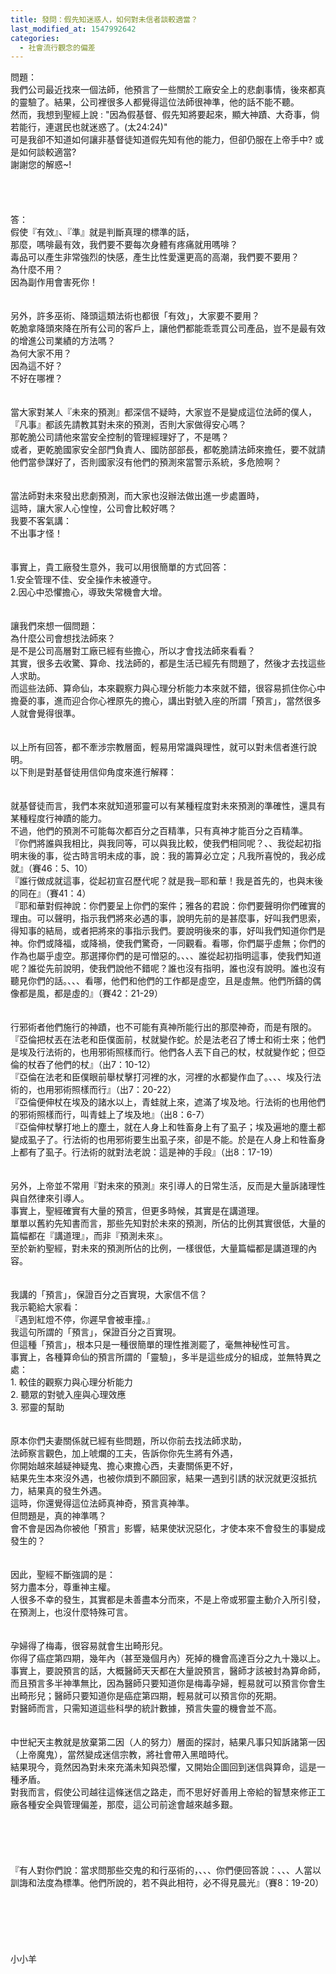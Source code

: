 ```yaml
---
title: 發問：假先知迷惑人，如何對未信者談較適當？
last_modified_at: 1547992642
categories:
  - 社會流行觀念的偏差
---
```


問題：<br>我們公司最近找來一個法師，他預言了一些關於工廠安全上的悲劇事情，後來都真的靈驗了。結果，公司裡很多人都覺得這位法師很神準，他的話不能不聽。<br>然而，我想到聖經上說 : "因為假基督、假先知將要起來，顯大神蹟、大奇事，倘若能行，連選民也就迷惑了。(太24:24)"<br>可是我卻不知道如何讓非基督徒知道假先知有他的能力，但卻仍服在上帝手中?  或是如何談較適當? <br>謝謝您的解惑~! <br><!--more--><br><br><br><br>答： <br>假使『有效』、『準』就是判斷真理的標準的話，<br>那麼，嗎啡最有效，我們要不要每次身體有疼痛就用嗎啡？<br>毒品可以產生非常強烈的快感，產生比性愛還更高的高潮，我們要不要用？<br>為什麼不用？<br>因為副作用會害死你！<br> <br><br>另外，許多巫術、降頭這類法術也都很「有效」，大家要不要用？<br>乾脆拿降頭來降在所有公司的客戶上，讓他們都能乖乖買公司產品，豈不是最有效的增進公司業績的方法嗎？<br>為何大家不用？<br>因為這不好？<br>不好在哪裡？<br><br> <br>當大家對某人『未來的預測』都深信不疑時，大家豈不是變成這位法師的僕人，<br>『凡事』都該先請教其對未來的預測，否則大家做得安心嗎？<br>那乾脆公司請他來當安全控制的管理經理好了，不是嗎？<br>或者，更乾脆國家安全部門負責人、國防部部長，都乾脆請法師來擔任，要不就請他們當參謀好了，否則國家沒有他們的預測來當警示系統，多危險啊？<br><br><br>當法師對未來發出悲劇預測，而大家也沒辦法做出進一步處置時，<br>這時，讓大家人心惶惶，公司會比較好嗎？<br>我要不客氣講：<br>不出事才怪！<br> <br><br>事實上，貴工廠發生意外，我可以用很簡單的方式回答：<br>1.安全管理不佳、安全操作未被遵守。<br>2.因心中恐懼擔心，導致失常機會大增。<br><br><br>讓我們來想一個問題：<br>為什麼公司會想找法師來？<br>是不是公司高層對工廠已經有些擔心，所以才會找法師來看看？<br>其實，很多去收驚、算命、找法師的，都是生活已經先有問題了，然後才去找這些人求助。<br>而這些法師、算命仙，本來觀察力與心理分析能力本來就不錯，很容易抓住你心中擔憂的事，進而迎合你心裡原先的擔心，講出對號入座的所謂「預言」，當然很多人就會覺得很準。<br> <br><br>以上所有回答，都不牽涉宗教層面，輕易用常識與理性，就可以對未信者進行說明。<br>以下則是對基督徒用信仰角度來進行解釋：<br><br><br>就基督徒而言，我們本來就知道邪靈可以有某種程度對未來預測的準確性，還具有某種程度行神蹟的能力。<br>不過，他們的預測不可能每次都百分之百精準，只有真神才能百分之百精準。<br>『你們將誰與我相比，與我同等，可以與我比較，使我們相同呢？、、我從起初指明末後的事，從古時言明未成的事，說：我的籌算必立定；凡我所喜悅的，我必成就』（賽46：5、10）<br>『誰行做成就這事，從起初宣召歷代呢？就是我─耶和華！我是首先的，也與末後的同在』（賽41：4）<br>『耶和華對假神說：你們要呈上你們的案件；雅各的君說：你們要聲明你們確實的理由。可以聲明，指示我們將來必遇的事，說明先前的是甚麼事，好叫我們思索，得知事的結局，或者把將來的事指示我們。要說明後來的事，好叫我們知道你們是神。你們或降福，或降禍，使我們驚奇，一同觀看。看哪，你們屬乎虛無；你們的作為也屬乎虛空。那選擇你們的是可憎惡的。、、、誰從起初指明這事，使我們知道呢？誰從先前說明，使我們說他不錯呢？誰也沒有指明，誰也沒有說明。誰也沒有聽見你們的話。、、、看哪，他們和他們的工作都是虛空，且是虛無。他們所鑄的偶像都是風，都是虛的』（賽42：21-29）<br><br><br>行邪術者他們施行的神蹟，也不可能有真神所能行出的那麼神奇，而是有限的。<br>『亞倫把杖丟在法老和臣僕面前，杖就變作蛇。於是法老召了博士和術士來；他們是埃及行法術的，也用邪術照樣而行。他們各人丟下自己的杖，杖就變作蛇；但亞倫的杖吞了他們的杖』（出7：10-12）<br>『亞倫在法老和臣僕眼前舉杖擊打河裡的水，河裡的水都變作血了。、、、埃及行法術的，也用邪術照樣而行』（出7：20-22）<br>『亞倫便伸杖在埃及的諸水以上，青蛙就上來，遮滿了埃及地。行法術的也用他們的邪術照樣而行，叫青蛙上了埃及地』（出8：6-7）<br>『亞倫伸杖擊打地上的塵土，就在人身上和牲畜身上有了虱子；埃及遍地的塵土都變成虱子了。行法術的也用邪術要生出虱子來，卻是不能。於是在人身上和牲畜身上都有了虱子。行法術的就對法老說：這是神的手段』（出8：17-19）<br><br><br>另外，上帝並不常用『對未來的預測』來引導人的日常生活，反而是大量訴諸理性與自然律來引導人。<br>事實上，聖經確實有大量的預言，但更多時候，其實是在講道理。<br>單單以舊約先知書而言，那些先知對於未來的預測，所佔的比例其實很低，大量的篇幅都在『講道理』，而非『預測未來』。<br>至於新約聖經，對未來的預測所佔的比例，一樣很低，大量篇幅都是講道理的內容。<br> <br><br>我講的「預言」，保證百分之百實現，大家信不信？<br>我示範給大家看：<br>『遇到紅燈不停，你遲早會被車撞。』<br>我這句所謂的「預言」，保證百分之百實現。<br>但這種「預言」，根本只是一種很簡單的理性推測罷了，毫無神秘性可言。<br>事實上，各種算命仙的預言所謂的「靈驗」，多半是這些成分的組成，並無特異之處：<br>1.	較佳的觀察力與心理分析能力<br>2.	聽眾的對號入座與心理效應<br>3.	邪靈的幫助<br><br><br>原本你們夫妻關係就已經有些問題，所以你前去找法師求助，<br>法師察言觀色，加上唬爛的工夫，告訴你你先生將有外遇，<br>你開始越來越疑神疑鬼、擔心東擔心西，夫妻關係更不好，<br>結果先生本來沒外遇，也被你煩到不願回家，結果一遇到引誘的狀況就更沒抵抗力，結果真的發生外遇。<br>這時，你還覺得這位法師真神奇，預言真神準。<br>但問題是，真的神準嗎？<br>會不會是因為你被他「預言」影響，結果使狀況惡化，才使本來不會發生的事變成發生的？<br><br><br>因此，聖經不斷強調的是：<br>努力盡本分，尊重神主權。<br>人很多不幸的發生，其實都是未善盡本分而來，不是上帝或邪靈主動介入所引發，<br>在預測上，也沒什麼特殊可言。<br> <br><br>孕婦得了梅毒，很容易就會生出畸形兒。<br>你得了癌症第四期，幾年內（甚至幾個月內）死掉的機會高達百分之九十幾以上。<br>事實上，要說預言的話，大概醫師天天都在大量說預言，醫師才該被封為算命師，而且預言多半神準無比，因為醫師只要知道你是梅毒孕婦，輕易就可以預言你會生出畸形兒；醫師只要知道你是癌症第四期，輕易就可以預言你的死期。<br>對醫師而言，只需知道這些科學的統計數據，預言失靈的機會並不高。<br> <br><br>中世紀天主教就是放棄第二因（人的努力）層面的探討，結果凡事只知訴諸第一因（上帝魔鬼），當然變成迷信宗教，將社會帶入黑暗時代。<br>結果現今，竟然因為對未來充滿未知與恐懼，又開始企圖回到迷信與算命，這是一種矛盾。<br>對我而言，假使公司越往這條迷信之路走，而不思好好善用上帝給的智慧來修正工廠各種安全與管理偏差，那麼，這公司前途會越來越多艱。<br><br><br> <br><br><br> 『有人對你們說：當求問那些交鬼的和行巫術的，、、、你們便回答說：、、、人當以訓誨和法度為標準。他們所說的，若不與此相符，必不得見晨光』（賽8：19-20）<br><br><br><br><br><br><br>小小羊<br><br> <br><br><br>

